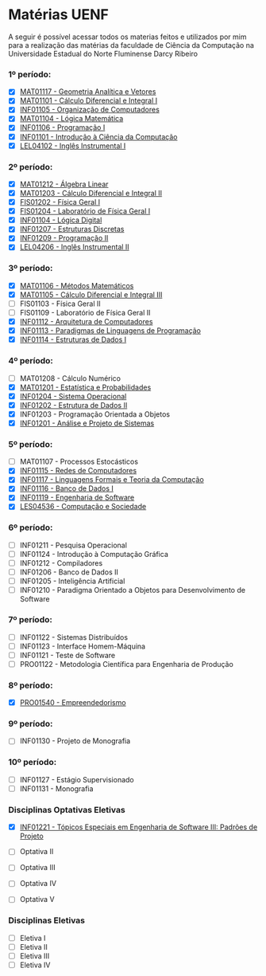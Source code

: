 # Matérias UENF

A seguir é possível acessar todos os materias feitos e utilizados por mim para a realização das matérias da faculdade de Ciência da Computação na Universidade Estadual do Norte Fluminense Darcy Ribeiro

### 1º período:
- [x] [MAT01117 - Geometria Analítica e Vetores](./Geometria%20Analítica%20e%20Vetores/README.md)
- [x] [MAT01101 - Cálculo Diferencial e Integral I](./Cálculo%20Diferencial%20e%20Integral%20I/README.md)
- [x] [INF01105 - Organização de Computadores](./Organização%20de%20Computadores/README.md)
- [x] [MAT01104 - Lógica Matemática](./Lógica%20Matemática/README.md)
- [x] [INF01106 - Programação I](./Programação%20I/README.md)
- [x] [INF01101 - Introdução à Ciência da Computação](./Introdução%20à%20Ciência%20da%20Computação/README.md)
- [x] [LEL04102 - Inglês Instrumental I](./Inglês%20Instrumental%20I/README.md)

### 2º período:
- [x] [MAT01212 - Álgebra Linear](./Álgebra%20Linear/README.md)
- [x] [MAT01203 - Cálculo Diferencial e Integral II](./Cálculo%20Diferencial%20e%20Integral%20II/README.md)
- [x] [FIS01202 - Física Geral I](./Física%20Geral%20I/README.md)
- [x] [FIS01204 - Laboratório de Física Geral I](./Laboratório%20de%20Física%20Geral%20I/README.md)
- [x] [INF01104 - Lógica Digital](./Lógica%20Digital/README.md)
- [x] [INF01207 - Estruturas Discretas](./Estruturas%20Discretas/README.md)
- [x] [INF01209 - Programação II](./Programação%20II/README.md)
- [x] [LEL04206 - Inglês Instrumental II](./Inglês%20Instrumental%20II/README.md)

### 3º período:
- [x] [MAT01106 - Métodos Matemáticos](./Métodos%20Matemáticos/README.md) 
- [x] [MAT01105 - Cálculo Diferencial e Integral III](./Cálculo%20Diferencial%20e%20Integral%20III/README.md)
- [ ] FIS01103 - Física Geral II
- [ ] FIS01109 - Laboratório de Física Geral II
- [x] [INF01112 - Arquitetura de Computadores](./Arquitetura%20de%20Computadores/README.md)
- [x] [INF01113 - Paradigmas de Linguagens de Programação](./Paradigmas%20de%20Linguagens%20de%20Programação/README.md)
- [x] [INF01114 - Estruturas de Dados I](./Estrutura%20de%20Dados%20I/README.md)

### 4º período:
- [ ] MAT01208 - Cálculo Numérico
- [x] [MAT01201 - Estatística e Probabilidades](./Estatística%20e%20Probabilidades/README.md)
- [x] [INF01204 - Sistema Operacional](./Sistema%20Operacional/README.md)
- [x] [INF01202 - Estrutura de Dados II](./Estrutura%20de%20Dados%20II/README.md)
- [x] INF01203 - Programação Orientada a Objetos
- [x] [INF01201 - Análise e Projeto de Sistemas](./Análise%20e%20Projeto%20de%20Sistemas/README.md)

### 5º período:
- [ ] MAT01107 - Processos Estocásticos
- [x] [INF01115 - Redes de Computadores](./Redes%20de%20Computadores/README.md)
- [x] [INF01117 - Linguagens Formais e Teoria da Computação](./Linguagens%20Formais%20e%20Teoria%20da%20Computação/README.md)
- [x] [INF01116 - Banco de Dados I](./Banco%20de%20Dados%20I/README.md)
- [x] [INF01119 - Engenharia de Software](./Engenharia%20de%20Software/README.md)
- [x] [LES04536 - Computação e Sociedade](./Computação%20e%20Sociedade/README.md)

### 6º período:
- [ ] INF01211 - Pesquisa Operacional
- [ ] INF01124 - Introdução à Computação Gráfica
- [ ] INF01212 - Compiladores
- [ ] INF01206 - Banco de Dados II
- [ ] INF01205 - Inteligência Artificial
- [ ] INF01210 - Paradigma Orientado a Objetos para Desenvolvimento de Software
  
### 7º período:
- [ ] INF01122 - Sistemas Distribuídos
- [ ] INF01123 - Interface Homem-Máquina 
- [ ] INF01121 - Teste de Software
- [ ] PRO01122 - Metodologia Científica para Engenharia de Produção

### 8º período:
- [x] [PRO01540 - Empreendedorismo](./Empreendedorismo/README.md)

### 9º período:
- [ ] INF01130 - Projeto de Monografia

### 10º período:
- [ ] INF01127 - Estágio Supervisionado
- [ ] INF01131 - Monografia

### Disciplinas Optativas Eletivas
- [x] [INF01221 - Tópicos Especiais em Engenharia de Software III: Padrões de Projeto](./Tópicos%20Especiais%20em%20Engenharia%20de%20Software%20III%20Padrões%20de%20Projeto/README.md)
- [ ] Optativa II
- [ ] Optativa III
- [ ] Optativa IV
- [ ] Optativa V


### Disciplinas Eletivas
- [ ] Eletiva I
- [ ] Eletiva II
- [ ] Eletiva III
- [ ] Eletiva IV
